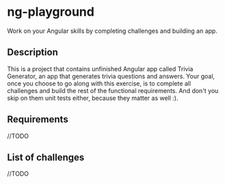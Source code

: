 # ng-playground #
Work on your Angular skills by completing challenges and building an app.

## Description ##

This is a project that contains unfinished Angular app called Trivia Generator, an app that generates trivia questions and answers. Your goal, once you choose to go along with this exercise, is to complete all challenges and build the rest of the functional requirements. And don't you skip on them unit tests either, because they matter as well :). 

## Requirements ##
//TODO

## List of challenges ##
//TODO